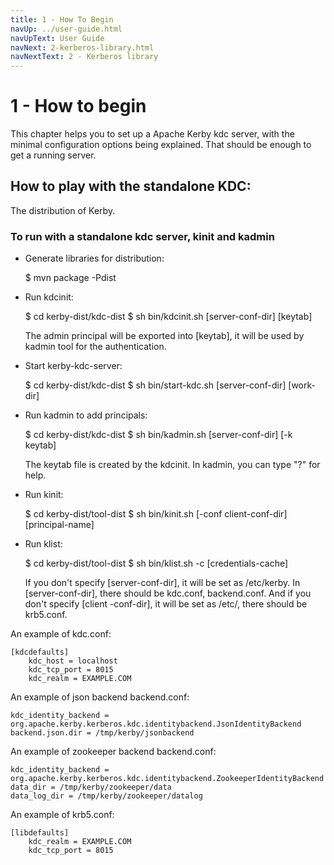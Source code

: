 ```yaml
---
title: 1 - How To Begin
navUp: ../user-guide.html
navUpText: User Guide
navNext: 2-kerberos-library.html
navNextText: 2 - Kerberos library
---
```


# 1 - How to begin
This chapter helps you to set up a Apache Kerby kdc server, with the minimal configuration options being explained. That should be enough to get a running server.

## How to play with the standalone KDC:

The distribution of Kerby.

### To run with a standalone kdc server, kinit and kadmin

* Generate libraries for distribution:

    $ mvn package -Pdist
	
* Run kdcinit:

    $ cd kerby-dist/kdc-dist
    $ sh bin/kdcinit.sh [server-conf-dir] [keytab]

    The admin principal will be exported into [keytab], it will be used by kadmin tool for the authentication. 

* Start kerby-kdc-server:

    $ cd kerby-dist/kdc-dist
    $ sh bin/start-kdc.sh [server-conf-dir] [work-dir]

* Run kadmin to add principals:

    $ cd kerby-dist/kdc-dist
    $ sh bin/kadmin.sh [server-conf-dir] [-k keytab]

  The keytab file is created by the kdcinit.
  In kadmin, you can type "?" for help.
	
* Run kinit:

    $ cd kerby-dist/tool-dist
    $ sh bin/kinit.sh [-conf client-conf-dir] [principal-name]
	
* Run klist:

    $ cd kerby-dist/tool-dist
    $ sh bin/klist.sh -c [credentials-cache]

  If you don't specify [server-conf-dir], it will be set as /etc/kerby. In [server-conf-dir], there should be kdc.conf, backend.conf. 
  And if you don't specify [client -conf-dir], it will be set as /etc/, there should be krb5.conf.

An example of kdc.conf:

    [kdcdefaults]
        kdc_host = localhost
        kdc_tcp_port = 8015
        kdc_realm = EXAMPLE.COM

An example of json backend backend.conf:

    kdc_identity_backend = org.apache.kerby.kerberos.kdc.identitybackend.JsonIdentityBackend
    backend.json.dir = /tmp/kerby/jsonbackend

An example of zookeeper backend backend.conf:

    kdc_identity_backend = org.apache.kerby.kerberos.kdc.identitybackend.ZookeeperIdentityBackend
    data_dir = /tmp/kerby/zookeeper/data
    data_log_dir = /tmp/kerby/zookeeper/datalog

An example of krb5.conf:

    [libdefaults]
        kdc_realm = EXAMPLE.COM
        kdc_tcp_port = 8015

